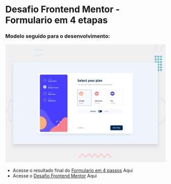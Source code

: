 # Desafio Frontend Mentor - Formulario em 4 etapas


### Modelo seguido para o desenvolvimento:
![Design preview for the Multi-step form coding challenge](./design/desktop-preview.jpg)

- Acesse o resultado final do [Formulario em 4 passos](https://otaviosouza21.github.io/formulario-passos/) Aqui
- Acesse o [Desafio Frontend Mentor](https://www.frontendmentor.io/challenges/multistep-form-YVAnSdqQBJ) Aqui

